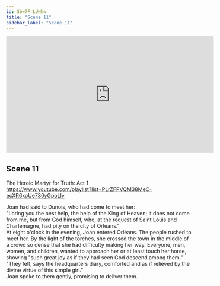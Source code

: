 ```yaml
---
id: Sbw7FrLUHhw
title: "Scene 11"
sidebar_label: "Scene 11"
---
```


<div class="video-float-container">
  <iframe
    width="560"
    height="315"
    src="https://www.youtube.com/embed/Sbw7FrLUHhw"
    title="YouTube video player"
    frameborder="0"
    allow="accelerometer; autoplay; clipboard-write; encrypted-media; gyroscope; picture-in-picture; web-share"
    referrerpolicy="strict-origin-when-cross-origin"
    allowfullscreen
  ></iframe>
</div>

## Scene 11

The Heroic Martyr for Truth: Act 1   
https://www.youtube.com/playlist?list=PLrZFPVQM38MeC-ecXR6xoUe730yGpoLlv 

Joan had said to Dunois, who had come to meet her:  
"I bring you the best help, the help of the King of Heaven; it does not come from me, but from God himself, who, at the request of Saint Louis and Charlemagne, had pity on the city of Orléans."  
At eight o'clock in the evening, Joan entered Orléans. The people rushed to meet her. By the light of the torches, she crossed the town in the middle of a crowd so dense that she had difficulty making her way. Everyone, men, women, and children, wanted to approach her or at least touch her horse, showing "such great joy as if they had seen God descend among them."  
"They felt, says the headquarters diary, comforted and as if relieved by the divine virtue of this simple girl."   
Joan spoke to them gently, promising to deliver them.
